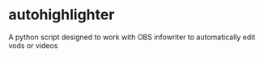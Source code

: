 # autohighlighter
A python script designed to work with OBS infowriter to automatically edit vods or videos
